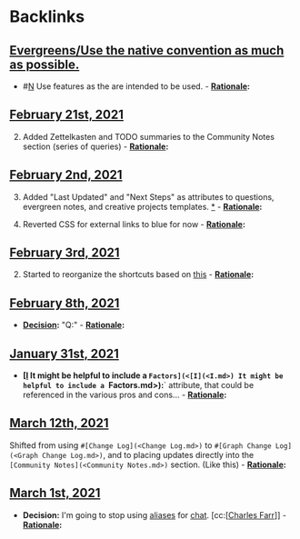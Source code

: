 
# Backlinks
## [Evergreens/Use the native convention as much as possible.](<Evergreens/Use the native convention as much as possible..md>)
- #[N](<N.md>) Use features as the are intended to be used.
            - **[Rationale](<Rationale.md>):**

## [February 21st, 2021](<February 21st, 2021.md>)
2. Added Zettelkasten and TODO summaries to the Community Notes section (series of queries)
            - **[Rationale](<Rationale.md>):**

## [February 2nd, 2021](<February 2nd, 2021.md>)
3. Added "Last Updated" and "Next Steps" as attributes to questions, evergreen notes, and creative projects templates. [*](((yURo5cs1L)))
            - **[Rationale](<Rationale.md>):**

6. Reverted CSS for external links to blue for now 
            - **[Rationale](<Rationale.md>):**

## [February 3rd, 2021](<February 3rd, 2021.md>)
2. Started to reorganize the shortcuts based on [this](((ZH-J4OPDR)))
            - **[Rationale](<Rationale.md>):**

## [February 8th, 2021](<February 8th, 2021.md>)
- **[Decision](<Decision.md>):** "Q:"
                        - **[Rationale](<Rationale.md>):**

## [January 31st, 2021](<January 31st, 2021.md>)
- **[[I](<I.md>) It might be helpful to include a `Factors](<[I](<I.md>) It might be helpful to include a `Factors.md>):**` attribute, that could be referenced in the various pros and cons...
                - **[Rationale](<Rationale.md>):**

## [March 12th, 2021](<March 12th, 2021.md>)
Shifted from using `#[Change Log](<Change Log.md>)` to `#[Graph Change Log](<Graph Change Log.md>)`, and to placing updates directly into the `[Community Notes](<Community Notes.md>)` section. (Like this)
            - **[Rationale](<Rationale.md>):**

## [March 1st, 2021](<March 1st, 2021.md>)
- **Decision:** I'm going to stop using [aliases](<aliases.md>) for [chat](<chat.md>). [cc:[[Charles Farr](<cc:[[Charles Farr.md>)]]
            - **[Rationale](<Rationale.md>):**

